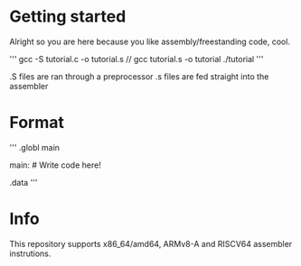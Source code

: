 # Getting started

Alright so you are here because you like assembly/freestanding code, cool.

'''
gcc -S tutorial.c -o tutorial.s //
gcc tutorial.s -o tutorial
./tutorial
'''

.S files are ran through a preprocessor
.s files are fed straight into the assembler

# Format
'''
.globl main

main:
    # Write code here!

.data
'''
# Info
This repository supports x86_64/amd64, ARMv8-A and RISCV64 assembler instrutions.
